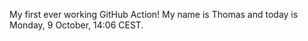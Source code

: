 My first ever working GitHub Action!
My name is Thomas and today is Monday, 9 October, 14:06 CEST. 
